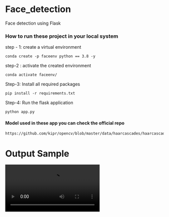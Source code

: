 # Face_detection
Face detection using Flask

### How to run these project in your local system

step - 1: create a virtual environment

```
conda create -p faceenv python == 3.8 -y
```
step-2 : activate the created environment

```
conda activate faceenv/
```
Step-3: Install all required packages

```
pip install -r requirements.txt
```
Step-4: Run the flask application

```
python app.py
```

#### Model used in these app you can check the official repo

```
https://github.com/kipr/opencv/blob/master/data/haarcascades/haarcascade_frontalface_default.xml
```
# Output Sample
<video src="output.mp4" controls title="Title"></video>


